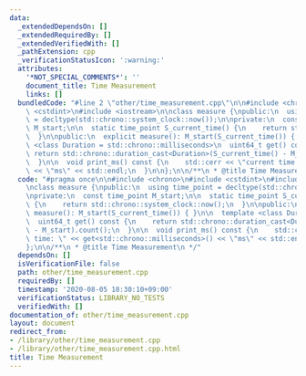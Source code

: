 ```yaml
---
data:
  _extendedDependsOn: []
  _extendedRequiredBy: []
  _extendedVerifiedWith: []
  _pathExtension: cpp
  _verificationStatusIcon: ':warning:'
  attributes:
    '*NOT_SPECIAL_COMMENTS*': ''
    document_title: Time Measurement
    links: []
  bundledCode: "#line 2 \"other/time_measurement.cpp\"\n\n#include <chrono>\n#include\
    \ <cstdint>\n#include <iostream>\n\nclass measure {\npublic:\n  using time_point\
    \ = decltype(std::chrono::system_clock::now());\n\nprivate:\n  const time_point\
    \ M_start;\n\n  static time_point S_current_time() {\n    return std::chrono::system_clock::now();\n\
    \  }\n\npublic:\n  explicit measure(): M_start(S_current_time()) { }\n\n  template\
    \ <class Duration = std::chrono::milliseconds>\n  uint64_t get() const {\n   \
    \ return std::chrono::duration_cast<Duration>(S_current_time() - M_start).count();\n\
    \  }\n\n  void print_ms() const {\n    std::cerr << \"current time: \" << get<std::chrono::milliseconds>()\
    \ << \"ms\" << std::endl;\n  }\n\n};\n\n/**\n * @title Time Measurement\n */\n"
  code: "#pragma once\n\n#include <chrono>\n#include <cstdint>\n#include <iostream>\n\
    \nclass measure {\npublic:\n  using time_point = decltype(std::chrono::system_clock::now());\n\
    \nprivate:\n  const time_point M_start;\n\n  static time_point S_current_time()\
    \ {\n    return std::chrono::system_clock::now();\n  }\n\npublic:\n  explicit\
    \ measure(): M_start(S_current_time()) { }\n\n  template <class Duration = std::chrono::milliseconds>\n\
    \  uint64_t get() const {\n    return std::chrono::duration_cast<Duration>(S_current_time()\
    \ - M_start).count();\n  }\n\n  void print_ms() const {\n    std::cerr << \"current\
    \ time: \" << get<std::chrono::milliseconds>() << \"ms\" << std::endl;\n  }\n\n\
    };\n\n/**\n * @title Time Measurement\n */"
  dependsOn: []
  isVerificationFile: false
  path: other/time_measurement.cpp
  requiredBy: []
  timestamp: '2020-08-05 18:30:10+09:00'
  verificationStatus: LIBRARY_NO_TESTS
  verifiedWith: []
documentation_of: other/time_measurement.cpp
layout: document
redirect_from:
- /library/other/time_measurement.cpp
- /library/other/time_measurement.cpp.html
title: Time Measurement
---
```


